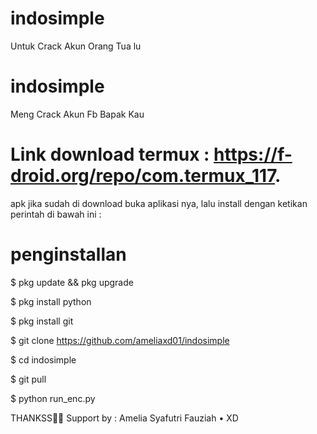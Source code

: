 # indosimple
Untuk Crack Akun Orang Tua lu


# indosimple
Meng Crack Akun Fb Bapak Kau

#  Link download termux : https://f-droid.org/repo/com.termux_117.

apk jika sudah di download buka aplikasi nya, lalu install dengan ketikan perintah di bawah ini :

#  penginstallan
 $ pkg update && pkg upgrade

 $ pkg install python

 $ pkg install git

 $ git clone https://github.com/ameliaxd01/indosimple

 $ cd indosimple

 $ git pull

 $ python run_enc.py

THANKSS🙏🏻
Support by : Amelia Syafutri Fauziah • XD
